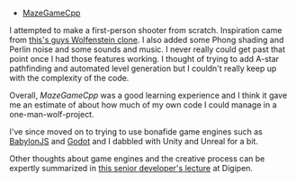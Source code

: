 
 - [MazeGameCpp](https://github.com/zmertens/MazeGameCpp)

I attempted to make a first-person shooter from scratch. 
Inspiration came from [this's guys Wolfenstein clone](https://github.com/BennyQBD/Wolfenstein3DClone).
I also added some Phong shading and Perlin noise and some sounds and music. I never really could get past that point once I had those features working. I thought of trying to add A-star pathfinding and automated level generation but I couldn't really keep up with the complexity of the code.

Overall, *MazeGameCpp* was a good learning experience and I think it gave me an estimate of about how much of my own code I could manage in a one-man-wolf-project.

I've since moved on to trying to use bonafide game engines such as [BabylonJS](https://doc.babylonjs.com/) and [Godot](https://godotengine.org/) and I dabbled with Unity and Unreal for a bit.

Other thoughts about game engines and the creative process can be expertly summarized in [this senior developer's lecture](https://www.google.com/url?sa=t&rct=j&q=&esrc=s&source=video&cd=9&cad=rja&uact=8&ved=0ahUKEwidhKub-6HbAhVDR6wKHfHBBnIQtwIITjAI&url=https%3A%2F%2Fwww.youtube.com%2Fwatch%3Fv%3DGK7ntA7a2vk&usg=AOvVaw1rtrkCC_u7X4_ER08MOh4o) at Digipen.